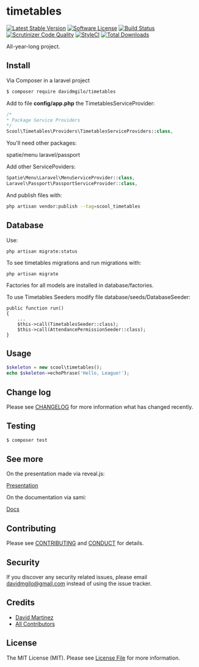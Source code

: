 # timetables

[![Latest Stable Version](https://poser.pugx.org/davidmgilo/timetables/v/stable)](https://packagist.org/packages/davidmgilo/timetables)
[![Software License][ico-license]](LICENSE.md)
[![Build Status](https://travis-ci.org/davidmgilo/timetables.svg?branch=master)](https://travis-ci.org/davidmgilo/timetables)
[![Scrutinizer Code Quality](https://scrutinizer-ci.com/g/davidmgilo/timetables/badges/quality-score.png?b=master)](https://scrutinizer-ci.com/g/davidmgilo/timetables/?branch=master)
[![StyleCI](https://styleci.io/repos/73413104/shield?branch=master)](https://styleci.io/repos/73413104)
[![Total Downloads](https://poser.pugx.org/davidmgilo/timetables/downloads)](https://packagist.org/packages/davidmgilo/timetables)


All-year-long project.

## Install

Via Composer in a laravel project

``` bash
$ composer require davidmgilo/timetables
```

Add to file **config/app.php** the TimetablesServiceProvider:
```php
/*
* Package Service Providers
*/
Scool\Timetables\Providers\TimetablesServiceProviders::class,
```
You'll need other packages:

spatie/menu
laravel/passport


Add other ServicePoviders:

```php
Spatie\Menu\Laravel\MenuServiceProvider::class,
Laravel\Passport\PassportServiceProvider::class,
```

And publish files with:
```bash
php artisan vendor:publish --tag=scool_timetables
```

## Database

Use:

```
php artisan migrate:status
```

To see timetables migrations and run migrations with:

```
php artisan migrate
```

Factories for all models are installed in database/factories.

To use Timetables Seeders modify file database/seeds/DatabaseSeeder:
```
public function run()
{
    ...
    $this->call(TimetablesSeeder::class);
    $this->call(AttendancePermissionSeeder::class);
}
```



## Usage

``` php
$skeleton = new scool\timetables();
echo $skeleton->echoPhrase('Hello, League!');
```

## Change log

Please see [CHANGELOG](CHANGELOG.md) for more information what has changed recently.

## Testing

``` bash
$ composer test
```
## See more

On the presentation made via reveal.js:

[Presentation](https://davidmgilo.github.io/timetables-presentation/#/)

On the documentation via sami:

[Docs](https://davidmgilo.github.io/TimetablesDocs/)

## Contributing

Please see [CONTRIBUTING](CONTRIBUTING.md) and [CONDUCT](CONDUCT.md) for details.

## Security

If you discover any security related issues, please email davidmgilo@gmail.com instead of using the issue tracker.

## Credits

- [David Martinez][link-author]
- [All Contributors][link-contributors]

## License

The MIT License (MIT). Please see [License File](LICENSE.md) for more information.

[ico-version]: https://img.shields.io/packagist/v/scool/timetables.svg?style=flat-square
[ico-license]: https://img.shields.io/badge/license-MIT-brightgreen.svg?style=flat-square
[ico-travis]: https://img.shields.io/travis/scool/timetables/master.svg?style=flat-square
[ico-scrutinizer]: https://img.shields.io/scrutinizer/coverage/g/scool/timetables.svg?style=flat-square
[ico-code-quality]: https://img.shields.io/scrutinizer/g/scool/timetables.svg?style=flat-square
[ico-downloads]: https://img.shields.io/packagist/dt/scool/timetables.svg?style=flat-square

[link-packagist]: https://packagist.org/packages/scool/timetables
[link-travis]: https://travis-ci.org/scool/timetables
[link-scrutinizer]: https://scrutinizer-ci.com/g/scool/timetables/code-structure
[link-code-quality]: https://scrutinizer-ci.com/g/scool/timetables
[link-downloads]: https://packagist.org/packages/scool/timetables
[link-author]: https://github.com/davidmgilo
[link-contributors]: ../../contributors
